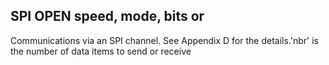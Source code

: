## SPI OPEN speed, mode, bits or

Communications via an SPI channel. See Appendix D for the details.'nbr' is the number of data items to send or receive